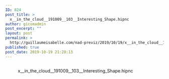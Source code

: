 ```yaml
---
ID: 824
post_title: >
  x__in_the_cloud__191009__103__Interesting_Shape.hipnc
author: gicomadmin
post_excerpt: ""
layout: post
permalink: >
  http://guillaumeisabelle.com/nad-previz/2019/10/19/x__in_the_cloud__191009__103__interesting_shape-hipnc/
published: true
post_date: 2019-10-19 21:28:13
---
```

<!-- wp:image {"id":825} --><figure class="wp-block-image">

<img src="http://guillaumeisabelle.com/nad-previz/wp-content/uploads/sites/19/2019/10/image-49-1024x564.png" alt="" class="wp-image-825" /><figcaption>x\_\_in_the_cloud\_\_191009\_\_103\_\_Interesting_Shape.hipnc</figcaption></figure> <!-- /wp:image -->